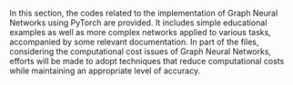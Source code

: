 In this section, the codes related to the implementation of Graph Neural Networks using PyTorch are provided. It includes simple educational examples as well as more complex networks applied to various tasks, accompanied by some relevant documentation. In part of the files, considering the computational cost issues of Graph Neural Networks, efforts will be made to adopt techniques that reduce computational costs while maintaining an appropriate level of accuracy.
